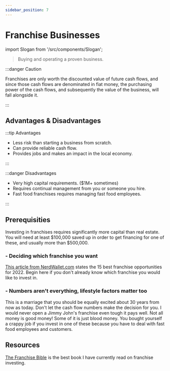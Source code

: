 ```yaml
---
sidebar_position: 7
---
```


# Franchise Businesses

import Slogan from '/src/components/Slogan';

>Buying and operating a proven business.

:::danger Caution

Franchises are only worth the discounted value of future cash flows, and since those cash flows are denominated in fiat money, the purchasing power of the cash flows, and subsequently the value of the business, will fall alongside it.

:::

## Advantages & Disadvantages

:::tip Advantages

- Less risk than starting a business from scratch.
- Can provide reliable cash flow.
- Provides jobs and makes an impact in the local economy.

:::

:::danger Disadvantages

- Very high capital requirements. ($1M+ sometimes)
- Requires continual management from you or someone you hire.
- Fast food franchises requires managing fast food employees.

:::

## Prerequisities

Investing in franchises requires significantly more capital than real estate. You will need at least $100,000 saved up in order to get financing for one of these, and usually more than $500,000.

### - Deciding which franchise you want

[This article from NerdWallet.com](https://www.nerdwallet.com/article/small-business/best-franchises) states the 15 best franchise opportunities for 2022. Begin here if you don't already know which franchise you would like to invest in.

### - Numbers aren't everything, lifestyle factors matter too

This is a marriage that you should be equally excited about 30 years from now as today. Don't let the cash flow numbers make the decision for you. I would never open a Jimmy John's franchise even tough it pays well. Not all money is good money! Some of it is just blood money. You bought yourself a crappy job if you invest in one of these because you have to deal with fast food employees and customers.

## Resources

[The Franchise Bible](https://www.amazon.com/dp/B01N95E8IW/ref=dp-kindle-redirect?_encoding=UTF8&btkr=1) is the best book I have currently read on franchise investing. 

<Slogan/>